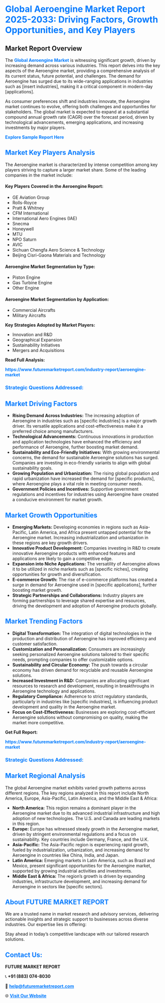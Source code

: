 <h1 style="color: #007BFF;">Global Aeroengine Market Report 2025-2033: Driving Factors, Growth Opportunities, and Key Players</h1>

<section id="overview">
<h2>Market Report Overview</h2>
<p>The <a href="https://www.futuremarketreport.com/industry-report/aeroengine-market" style="color: #007BFF; text-decoration: none;"><strong>Global Aeroengine Market</strong></a> is witnessing significant growth, driven by increasing demand across various industries. This report delves into the key aspects of the Aeroengine market, providing a comprehensive analysis of its current status, future potential, and challenges. The demand for Aeroengine has surged due to its wide-ranging applications in industries such as [insert industries], making it a critical component in modern-day [applications].</p>
<p>As consumer preferences shift and industries innovate, the Aeroengine market continues to evolve, offering both challenges and opportunities for stakeholders. The global market is expected to expand at a substantial compound annual growth rate (CAGR) over the forecast period, driven by technological advancements, emerging applications, and increasing investments by major players.</p>
</section>

<section id="overview">
<p><a href="https://www.futuremarketreport.com/request-sample/reportId=110700" style="color: #007BFF; text-decoration: none;"><strong>Explore Sample Report Here</strong></a></p>
</section>

<section id="key-players">
<h2 style="color: #007BFF;">Market Key Players Analysis</h2>
<p>The Aeroengine market is characterized by intense competition among key players striving to capture a larger market share. Some of the leading companies in the market include:</p>
<h4>Key Players Covered in the Aeroengine Report:</h4>
<ul><li>GE Aviation Group</li><li>Rolls-Royce</li><li>Pratt &amp; Whitney</li><li>CFM International</li><li>International Aero Engines (IAE)</li><li>Snecma</li><li>Honeywell</li><li>MTU</li><li>NPO Saturn</li><li>AVIC</li><li>Sichuan Chengfa Aero Science &amp; Technology</li><li>Beijing Cisri-Gaona Materials and Technology</li></ul>
<h4>Aeroengine Market Segmentation by Type:</h4>
<ul><li>Piston Engine</li><li>Gas Turbine Engine</li><li>Other Engine</li></ul>

<h4>Aeroengine Market Segmentation by Application:</h4>
<ul><li>Commercial Aircrafts</li><li>Military Aircrafts</li></ul>
<p><strong>Key Strategies Adopted by Market Players:</strong></p>
<ul>
<li>Innovation and R&D</li>
<li>Geographical Expansion</li>
<li>Sustainability Initiatives</li>
<li>Mergers and Acquisitions</li>
</ul>
</section>

<section>
<p><strong>Read Full Analysis: </strong></p><a href="https://www.futuremarketreport.com/industry-report/aeroengine-market" style="color: #007BFF; text-decoration: none;"><strong>https://www.futuremarketreport.com/industry-report/aeroengine-market</strong></a>
<h3 style="color: #007BFF;">Strategic Questions Addressed:</h3>
</section>

<section id="driving-factors">
<h2 style="color: #007BFF;">Market Driving Factors</h2>
<ul>
<li><strong>Rising Demand Across Industries:</strong> The increasing adoption of Aeroengine in industries such as [specific industries] is a major growth driver. Its versatile applications and cost-effectiveness make it a preferred choice among manufacturers.</li>
<li><strong>Technological Advancements:</strong> Continuous innovations in production and application technologies have enhanced the efficiency and performance of Aeroengine, further boosting market demand.</li>
<li><strong>Sustainability and Eco-Friendly Initiatives:</strong> With growing environmental concerns, the demand for sustainable Aeroengine solutions has surged. Companies are investing in eco-friendly variants to align with global sustainability goals.</li>
<li><strong>Growing Population and Urbanization:</strong> The rising global population and rapid urbanization have increased the demand for [specific products], where Aeroengine plays a vital role in meeting consumer needs.</li>
<li><strong>Government Policies and Incentives:</strong> Supportive government regulations and incentives for industries using Aeroengine have created a conducive environment for market growth.</li>
</ul>
</section>

<section id="growth-opportunities">
<h2 style="color: #007BFF;">Market Growth Opportunities</h2>
<ul>
<li><strong>Emerging Markets:</strong> Developing economies in regions such as Asia-Pacific, Latin America, and Africa present untapped potential for the Aeroengine market. Increasing industrialization and urbanization in these regions are key growth drivers.</li>
<li><strong>Innovative Product Development:</strong> Companies investing in R&D to create innovative Aeroengine products with enhanced features and applications are likely to gain a competitive edge.</li>
<li><strong>Expansion into Niche Applications:</strong> The versatility of Aeroengine allows it to be utilized in niche markets such as [specific niches], creating opportunities for growth and diversification.</li>
<li><strong>E-commerce Growth:</strong> The rise of e-commerce platforms has created a surge in demand for Aeroengine used in [specific applications], further boosting market growth.</li>
<li><strong>Strategic Partnerships and Collaborations:</strong> Industry players are forming partnerships to leverage shared expertise and resources, driving the development and adoption of Aeroengine products globally.</li>
</ul>
</section>

<section id="trending-factors">
<h2 style="color: #007BFF;">Market Trending Factors</h2>
<ul>
<li><strong>Digital Transformation:</strong> The integration of digital technologies in the production and distribution of Aeroengine has improved efficiency and customer satisfaction.</li>
<li><strong>Customization and Personalization:</strong> Consumers are increasingly seeking personalized Aeroengine solutions tailored to their specific needs, prompting companies to offer customizable options.</li>
<li><strong>Sustainability and Circular Economy:</strong> The push towards a circular economy has driven demand for recyclable and reusable Aeroengine solutions.</li>
<li><strong>Increased Investment in R&D:</strong> Companies are allocating significant resources to research and development, resulting in breakthroughs in Aeroengine technology and applications.</li>
<li><strong>Regulatory Compliance:</strong> Adherence to strict regulatory standards, particularly in industries like [specific industries], is influencing product development and quality in the Aeroengine market.</li>
<li><strong>Focus on Cost-Effectiveness:</strong> Businesses are exploring cost-efficient Aeroengine solutions without compromising on quality, making the market more competitive.</li>
</ul>
</section>

<section>
<p><strong>Get Full Report: </strong></p><a href="https://www.futuremarketreport.com/industry-report/aeroengine-market" style="color: #007BFF; text-decoration: none;"><strong>https://www.futuremarketreport.com/industry-report/aeroengine-market</strong></a>
<h3 style="color: #007BFF;">Strategic Questions Addressed:</h3>
</section>


<section id="regional-analysis">
<h2 style="color: #007BFF;">Market Regional Analysis</h2>
<p>The global Aeroengine market exhibits varied growth patterns across different regions. The key regions analyzed in this report include North America, Europe, Asia-Pacific, Latin America, and the Middle East & Africa:</p>
<ul>
<li><strong>North America:</strong> This region remains a dominant player in the Aeroengine market due to its advanced industrial infrastructure and high adoption of new technologies. The U.S. and Canada are leading markets in this region.</li>
<li><strong>Europe:</strong> Europe has witnessed steady growth in the Aeroengine market, driven by stringent environmental regulations and a focus on sustainability. Key countries include Germany, France, and the U.K.</li>
<li><strong>Asia-Pacific:</strong> The Asia-Pacific region is experiencing rapid growth, fueled by industrialization, urbanization, and increasing demand for Aeroengine in countries like China, India, and Japan.</li>
<li><strong>Latin America:</strong> Emerging markets in Latin America, such as Brazil and Mexico, present significant opportunities for the Aeroengine market, supported by growing industrial activities and investments.</li>
<li><strong>Middle East & Africa:</strong> The region’s growth is driven by expanding industries, infrastructure development, and increasing demand for Aeroengine in sectors like [specific sectors].</li>
</ul>
</section>

<footer>
<h2 style="color: #007BFF;">About FUTURE MARKET REPORT</h2>
<p>We are a trusted name in market research and advisory services, delivering actionable insights and strategic support to businesses across diverse industries. Our expertise lies in offering:</p>

<p>Stay ahead in today’s competitive landscape with our tailored research solutions.</p>

<h2 style="color: #007BFF;">Contact Us:</h2>
<p><strong>FUTURE MARKET REPORT</strong></p>
<p>📞 <strong>+91 (883) 074-8030</strong></p>
<p>📧 <strong><a href="mailto:help@futuremarketreport.com" style="color: #007BFF;">help@futuremarketreport.com</a></strong></p>
<p>🌐 <strong><a href="https://www.futuremarketreport.com/" style="color: #007BFF;">Visit Our Website</a></strong></p>
</footer>